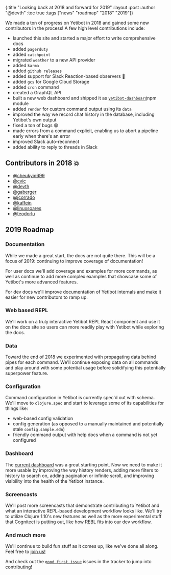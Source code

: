 {:title "Looking back at 2018 and forward for 2019"
 :layout :post
 :author "@devth"
 :toc true
 :tags  ["news" "roadmap" "2018" "2019"]}

We made a ton of progress on Yetibot in 2018 and gained some new contributors in
the process! A few high level contributions include:

- launched this site and started a major effort to write comprehensive docs
- added `pagerduty`
- added `catchpoint`
- migrated `weather` to a new API provider
- added `karma`
- added `github releases`
- added support for Slack Reaction-based observers 🤯
- added `gcs` for Google Cloud Storage
- added `cron` command
- created a GraphQL API
- built a new web dashboard and shipped it as
  [`yetibot-dashboard`](https://www.npmjs.com/package/yetibot-dashboard)npm module
- added `render` for custom command output using its `data`
- improved the way we record chat history in the database, including Yetibot's
  own output
- fixed a ton of bugs 😁
- made errors from a command explicit, enabling us to abort a pipeline early
  when there's an error
- improved Slack auto-reconnect
- added ability to reply to threads in Slack

## Contributors in 2018 💥

- [@cheukyin699](https://github.com/cheukyin699)
- [@cvic](https://github.com/cvic)
- [@devth](https://github.com/devth)
- [@gaberger](https://github.com/gaberger)
- [@jcorrado](https://github.com/jcorrado)
- [@kaffein](https://github.com/kaffein)
- [@linuxsoares](https://github.com/linuxsoares)
- [@teodorlu](https://github.com/teodorlu)

## 2019 Roadmap

### Documentation

While we made a great start, the docs are not quite there. This will be a focus
of 2019: continuing to improve coverage of documentation!

For user docs we'll add coverage and examples for more commands, as well as
continue to add more complex examples that showcase some of Yetibot's more
advanced features.

For dev docs we'll improve documentation of Yetibot internals and make it easier
for new contributors to ramp up.

### Web based REPL

We'll work on a truly interactive Yetibot REPL React component and use it on the
docs site so users can more readily play with Yetibot while exploring the docs.

### Data

Toward the end of 2018 we experimented with propagating data behind pipes for
each command. We'll continue exposing data on all commands and play around with
some potential usage before solidifying this potentially superpower feature.

### Configuration

Command configuration in Yetibot is currently spec'd out with schema. We'll move
to `clojure.spec` and start to leverage some of its capabilities for things
like:

- web-based config validation
- config generation (as opposed to a manually maintained and potentially stale
  `config.sample.edn`)
- friendly command output with help docs when a command is not yet configured

### Dashboard

The [current dashboard](https://public.yetibot.com) was a great starting point.
Now we need to make it more usable by improving the way history renders, adding
more filters to history to search on, adding pagination or infinite scroll, and
improving visibility into the health of the Yetibot instance.

### Screencasts

We'll post more screencasts that demonstrate contributing to Yetibot and what an
interactive REPL-based development workflow looks like. We'll try to utilize
Clojure 1.10's new features as well as the more experimental stuff that
Cognitect is putting out, like how REBL fits into our dev workflow.

### And much more

We'll continue to build fun stuff as it comes up, like we've done all along.
Feel free to [join us!](https://slack.yetibot.com)

And check out the [`good first issue`](https://github.com/yetibot/yetibot/issues?q=is%3Aissue+is%3Aopen+label%3A%22good+first+issue%22)
issues in the tracker to jump into contributing!
